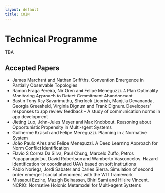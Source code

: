 ```yaml
---
layout: default
title: COIN
---
```


# Technical Programme

TBA

## Accepted Papers

- James Marchant and Nathan Griffiths. Convention Emergence in Partially Observable Topologies
- Ramon Fraga Pereira, Nir Oren and Felipe Meneguzzi. A Plan Optimality Monitoring Approach to Detect Commitment Abandonment
- Bastin Tony Roy Savarimuthu, Sherlock Licorish, Manjula Devananda, Georgia Greenheld, Virginia Dignum and Frank Dignum. Developers’ responses to app review feedback – A study of communication norms in app development
- Jieting Luo, John-Jules Meyer and Max Knobbout. Reasoning about Opportunistic Propensity in Multi-agent Systems
- Guilherme Krzisch and Felipe Meneguzzi. Planning in a Normative System
- João Paulo Aires and Felipe Meneguzzi. A Deep Learning Approach for Norm Conflict Identification
- Flavio S Correa Da Silva, Paul Chung, Marcelo Zuffo, Petros Papapanagiotou, David Robertson and Wamberto Vasconcelos. Hazard identification for coordinated UAVs based on soft institutions
- Pablo Noriega, Jordi Sabater and Carles Sierra. Simulation of second order emergent social phenomena with the WIT framework
- Missaoui Ezzine, Mazigh Belhassen, Bhiri Sami and Hilaire Vincent. NCRIO: Normative Holonic Metamodel for Multi-agent Systems
